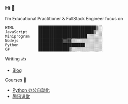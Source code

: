 ### Hi 👋
<!--
**yanwydxf/yanwydxf** is a ✨ _special_ ✨ repository because its `README.md` (this file) appears on your GitHub profile.

Here are some ideas to get you started:

- 🔭 I’m currently working on ...
- 🌱 I’m currently learning ...
- 👯 I’m looking to collaborate on ...
- 🤔 I’m looking for help with ...
- 💬 Ask me about ...
- 📫 How to reach me: ...
- 😄 Pronouns: ...
- ⚡ Fun fact: ...
-->
I’m Educational Practitioner & FullStack Engineer focus on

```
HTML           ██████████████████████████▒░░    
JavaScript     █████████████████████████▒░░░   
Miniprogram    ██████████████████████░░░░░░░   
Nodejs         ███████████▓▓▓▓░░░░░░░░░░░░░░  
Python         █████████████████████░░░░░░░░   
C#             ██████████████▒░░░░░░░░░░░░░░   
```

Writing ✍️

- [Blog](https://yanwydxf.github.io)

Courses 🙋

- [Python 办公自动化](https://www.imooc.com/learn/1239)
- [腾讯课堂](https://boa.ke.qq.com/)
